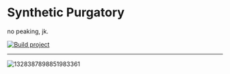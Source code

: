 # Synthetic Purgatory
no peaking, jk.

[![Build project](https://github.com/domibron/SyntheticPurgatory/actions/workflows/main.yml/badge.svg)](https://github.com/domibron/SyntheticPurgatory/actions/workflows/main.yml)

---

![1328387898851983361](https://github.com/user-attachments/assets/5d90e545-d399-4b15-a432-6ab90e0cb9d0)
